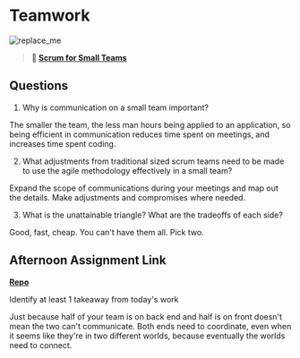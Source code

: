 # Teamwork

![replace_me](https://codeworks.blob.core.windows.net/public/assets/img/illustrations/placeholder.svg)

> **📖 [Scrum for Small Teams](https://codeworksacademy.com/fs-student-guide/resources/wk8-9/02-Scrum-For-Small-Teams)**

## Questions

1. Why is communication on a small team important?

The smaller the team, the less man hours being applied to an application, so being efficient in communication reduces time spent on meetings, and increases time spent coding.

2. What adjustments from traditional sized scrum teams need to be made to use the agile methodology effectively in a small team?

Expand the scope of communications during your meetings and map out the details. Make adjustments and compromises where needed. 

3. What is the unattainable triangle? What are the tradeoffs of each side?

Good, fast, cheap. You can't have them all. Pick two. 

## Afternoon Assignment Link

**[Repo](https://github.com/kyleem20/gameCloset)**

Identify at least 1 takeaway from today's work

Just because half of your team is on back end and half is on front doesn't mean the two can't communicate. Both ends need to coordinate, even when it seems like they're in two different worlds, because eventually the worlds need to connect. 